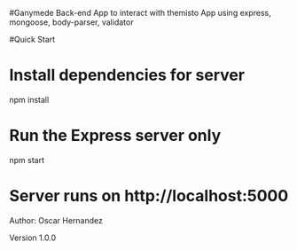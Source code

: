 #Ganymede
Back-end App to interact with themisto App using express, mongoose, body-parser, validator

#Quick Start
# Install dependencies for server
npm install

# Run the Express server only
npm start

# Server runs on http://localhost:5000


Author: Oscar Hernandez

Version
1.0.0

